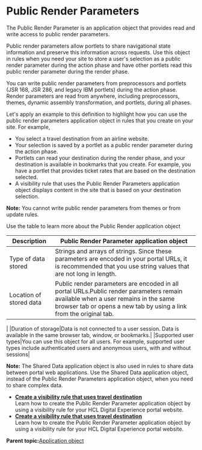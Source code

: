 # Public Render Parameters

The Public Render Parameter is an application object that provides read and write access to public render parameters.

Public render parameters allow portlets to share navigational state information and preserve this information across requests. Use this object in rules when you need your site to store a user's selection as a public render parameter during the action phase and have other portlets read this public render parameter during the render phase.

You can write public render parameters from preprocessors and portlets \(JSR 168, JSR 286, and legacy IBM portlets\) during the action phase. Render parameters are read from anywhere, including preprocessors, themes, dynamic assembly transformation, and portlets, during all phases.

Let's apply an example to this definition to highlight how you can use the public render parameters application object in rules that you create on your site. For example,

-   You select a travel destination from an airline website.
-   Your selection is saved by a portlet as a public render parameter during the action phase.
-   Portlets can read your destination during the render phase, and your destination is available in bookmarks that you create. For example, you have a portlet that provides ticket rates that are based on the destination selected.
-   A visibility rule that uses the Public Render Parameters application object displays content in the site that is based on your destination selection.

**Note:** You cannot write public render parameters from themes or from update rules.

Use the table to learn more about the Public Render application object

|Description|Public Render Parameter application object|
|-----------|------------------------------------------|
|Type of data stored|Strings and arrays of strings. Since these parameters are encoded in your portal URLs, it is recommended that you use string values that are not long in length.|
|Location of stored data|Public render parameters are encoded in all portal URLs.Public render parameters remain available when a user remains in the same browser tab or opens a new tab by using a link from the original tab.

|
|Duration of storage|Data is not connected to a user session. Data is available in the same browser tab, window, or bookmarks.|
|Supported user types|You can use this object for all users. For example, supported user types include authenticated users and anonymous users, with and without sessions|

**Note:** The Shared Data application object is also used in rules to share data between portal web applications. Use the Shared Data application object, instead of the Public Render Parameters application object, when you need to share complex data.

-   **[Create a visibility rule that uses travel destination](../contarget/targeting_render_example.md)**  
Learn how to create the Public Render Parameter application object by using a visibility rule for your HCL Digital Experience portal website.
-   **[Create a visibility rule that uses travel destination](../contarget/targeting_render_example.md)**  
Learn how to create the Public Render Parameter application object by using a visibility rule for your HCL Digital Experience portal website.

**Parent topic:**[Application object](../pzn/pzn_application_object.md)


